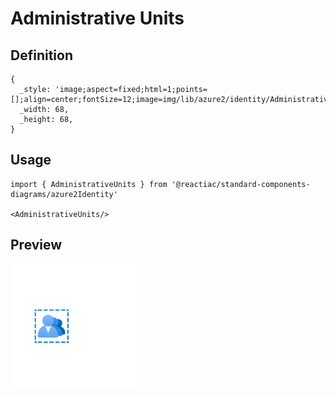 # Administrative Units

## Definition

```
{
  _style: 'image;aspect=fixed;html=1;points=[];align=center;fontSize=12;image=img/lib/azure2/identity/Administrative_Units.svg;strokeColor=none;',
  _width: 68,
  _height: 68,
}
```

## Usage

```
import { AdministrativeUnits } from '@reactiac/standard-components-diagrams/azure2Identity'

<AdministrativeUnits/>
```

## Preview

<img src="./administrative-units.png" width="200"/>
